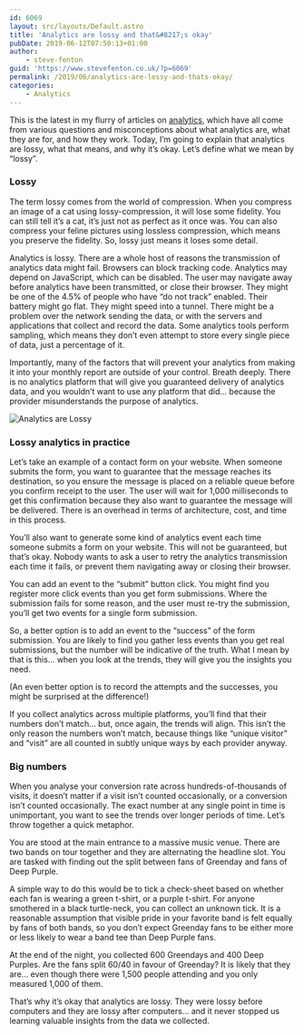 ```yaml
---
id: 6069
layout: src/layouts/Default.astro
title: 'Analytics are lossy and that&#8217;s okay'
pubDate: 2019-06-12T07:50:13+01:00
author:
    - steve-fenton
guid: 'https://www.stevefenton.co.uk/?p=6069'
permalink: /2019/06/analytics-are-lossy-and-thats-okay/
categories:
    - Analytics
---
```


This is the latest in my flurry of articles on [analytics](https://www.stevefenton.co.uk/category/analytics/), which have all come from various questions and misconceptions about what analytics are, what they are for, and how they work. Today, I’m going to explain that analytics are lossy, what that means, and why it’s okay. Let’s define what we mean by “lossy”.

### Lossy

The term lossy comes from the world of compression. When you compress an image of a cat using lossy-compression, it will lose some fidelity. You can still tell it’s a cat, it’s just not as perfect as it once was. You can also compress your feline pictures using lossless compression, which means you preserve the fidelity. So, lossy just means it loses some detail.

Analytics is lossy. There are a whole host of reasons the transmission of analytics data might fail. Browsers can block tracking code. Analytics may depend on JavaScript, which can be disabled. The user may navigate away before analytics have been transmitted, or close their browser. They might be one of the 4.5% of people who have “do not track” enabled. Their battery might go flat. They might speed into a tunnel. There might be a problem over the network sending the data, or with the servers and applications that collect and record the data. Some analytics tools perform sampling, which means they don’t even attempt to store every single piece of data, just a percentage of it.

Importantly, many of the factors that will prevent your analytics from making it into your monthly report are outside of your control. Breath deeply. There is no analytics platform that will give you guaranteed delivery of analytics data, and you wouldn’t want to use any platform that did… because the provider misunderstands the purpose of analytics.

![Analytics are Lossy](https://www.stevefenton.co.uk/wp-content/uploads/2019/06/analytics-are-lossy-1024x683.jpg)

### Lossy analytics in practice

Let’s take an example of a contact form on your website. When someone submits the form, you want to guarantee that the message reaches its destination, so you ensure the message is placed on a reliable queue before you confirm receipt to the user. The user will wait for 1,000 milliseconds to get this confirmation because they also want to guarantee the message will be delivered. There is an overhead in terms of architecture, cost, and time in this process.

You’ll also want to generate some kind of analytics event each time someone submits a form on your website. This will not be guaranteed, but that’s okay. Nobody wants to ask a user to retry the analytics transmission each time it fails, or prevent them navigating away or closing their browser.

You can add an event to the “submit” button click. You might find you register more click events than you get form submissions. Where the submission fails for some reason, and the user must re-try the submission, you’ll get two events for a single form submission.

So, a better option is to add an event to the “success” of the form submission. You are likely to find you gather less events than you get real submissions, but the number will be indicative of the truth. What I mean by that is this… when you look at the trends, they will give you the insights you need.

(An even better option is to record the attempts and the successes, you might be surprised at the difference!)

If you collect analytics across multiple platforms, you’ll find that their numbers don’t match… but, once again, the trends will align. This isn’t the only reason the numbers won’t match, because things like “unique visitor” and “visit” are all counted in subtly unique ways by each provider anyway.

### Big numbers

When you analyse your conversion rate across hundreds-of-thousands of visits, it doesn’t matter if a visit isn’t counted occasionally, or a conversion isn’t counted occasionally. The exact number at any single point in time is unimportant, you want to see the trends over longer periods of time. Let’s throw together a quick metaphor.

You are stood at the main entrance to a massive music venue. There are two bands on tour together and they are alternating the headline slot. You are tasked with finding out the split between fans of Greenday and fans of Deep Purple.

A simple way to do this would be to tick a check-sheet based on whether each fan is wearing a green t-shirt, or a purple t-shirt. For anyone smothered in a black turtle-neck, you can collect an unknown tick. It is a reasonable assumption that visible pride in your favorite band is felt equally by fans of both bands, so you don’t expect Greenday fans to be either more or less likely to wear a band tee than Deep Purple fans.

At the end of the night, you collected 600 Greendays and 400 Deep Purples. Are the fans split 60/40 in favour of Greenday? It is likely that they are… even though there were 1,500 people attending and you only measured 1,000 of them.

That’s why it’s okay that analytics are lossy. They were lossy before computers and they are lossy after computers… and it never stopped us learning valuable insights from the data we collected.